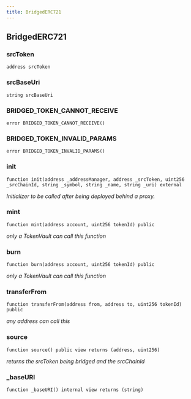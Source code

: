 ```yaml
---
title: BridgedERC721
---
```


## BridgedERC721

### srcToken

```solidity
address srcToken
```

### srcBaseUri

```solidity
string srcBaseUri
```

### BRIDGED_TOKEN_CANNOT_RECEIVE

```solidity
error BRIDGED_TOKEN_CANNOT_RECEIVE()
```

### BRIDGED_TOKEN_INVALID_PARAMS

```solidity
error BRIDGED_TOKEN_INVALID_PARAMS()
```

### init

```solidity
function init(address _addressManager, address _srcToken, uint256 _srcChainId, string _symbol, string _name, string _uri) external
```

_Initializer to be called after being deployed behind a proxy._

### mint

```solidity
function mint(address account, uint256 tokenId) public
```

_only a TokenVault can call this function_

### burn

```solidity
function burn(address account, uint256 tokenId) public
```

_only a TokenVault can call this function_

### transferFrom

```solidity
function transferFrom(address from, address to, uint256 tokenId) public
```

_any address can call this_

### source

```solidity
function source() public view returns (address, uint256)
```

_returns the srcToken being bridged and the srcChainId_

### \_baseURI

```solidity
function _baseURI() internal view returns (string)
```
